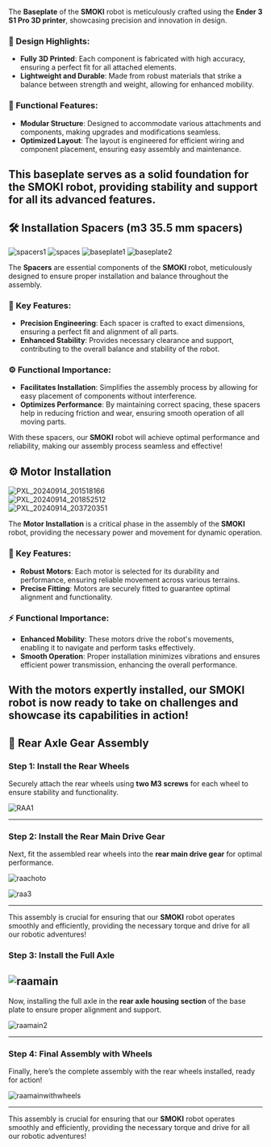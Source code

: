 
The **Baseplate** of the **SMOKI** robot is meticulously crafted using the **Ender 3 S1 Pro 3D printer**, showcasing precision and innovation in design.

### 🌟 Design Highlights:
- **Fully 3D Printed**: Each component is fabricated with high accuracy, ensuring a perfect fit for all attached elements.
- **Lightweight and Durable**: Made from robust materials that strike a balance between strength and weight, allowing for enhanced mobility.

### 🔧 Functional Features:
- **Modular Structure**: Designed to accommodate various attachments and components, making upgrades and modifications seamless.
- **Optimized Layout**: The layout is engineered for efficient wiring and component placement, ensuring easy assembly and maintenance.

This baseplate serves as a solid foundation for the **SMOKI** robot, providing stability and support for all its advanced features. 
---
<u>  </u>



## 🛠️ Installation Spacers (m3 35.5 mm spacers)

![spacers1](https://github.com/user-attachments/assets/8c20efef-1ec5-4403-bfcf-1aa2f07cc61a)
![spaces](https://github.com/user-attachments/assets/e06a76a0-df43-4a02-bde3-09d2e5468e13)
![baseplate1](https://github.com/user-attachments/assets/72105c34-1ef5-48b3-98ba-1df9f89528e6)
![baseplate2](https://github.com/user-attachments/assets/400e777a-40b3-428d-bfba-09254823ea0c)


The **Spacers** are essential components of the **SMOKI** robot, meticulously designed to ensure proper installation and balance throughout the assembly.

### 🌟 Key Features:
- **Precision Engineering**: Each spacer is crafted to exact dimensions, ensuring a perfect fit and alignment of all parts.
- **Enhanced Stability**: Provides necessary clearance and support, contributing to the overall balance and stability of the robot.

### ⚙️ Functional Importance:
- **Facilitates Installation**: Simplifies the assembly process by allowing for easy placement of components without interference.
- **Optimizes Performance**: By maintaining correct spacing, these spacers help in reducing friction and wear, ensuring smooth operation of all moving parts.

With these spacers, our **SMOKI** robot will achieve optimal performance and reliability, making our assembly process seamless and effective!


## ⚙️ Motor Installation



<div class="circular">
  <img src="https://github.com/user-attachments/assets/8facc1f2-73a4-4faa-bf4d-b6b053624c80" alt="PXL_20240914_201518166">
</div>
<div class="circular">
  <img src="https://github.com/user-attachments/assets/7a989f6a-698d-4b96-9f98-d9a0533a4c82" alt="PXL_20240914_201852512">
</div>
<div class="circular">
  <img src="https://github.com/user-attachments/assets/c871499d-f5cb-4641-be0e-b871cdc31506" alt="PXL_20240914_203720351">
</div>



The **Motor Installation** is a critical phase in the assembly of the **SMOKI** robot, providing the necessary power and movement for dynamic operation.

### 🌟 Key Features:
- **Robust Motors**: Each motor is selected for its durability and performance, ensuring reliable movement across various terrains.
- **Precise Fitting**: Motors are securely fitted to guarantee optimal alignment and functionality.

### ⚡ Functional Importance:
- **Enhanced Mobility**: These motors drive the robot's movements, enabling it to navigate and perform tasks effectively.
- **Smooth Operation**: Proper installation minimizes vibrations and ensures efficient power transmission, enhancing the overall performance.

With the motors expertly installed, our **SMOKI** robot is now ready to take on challenges and showcase its capabilities in action!
---



## 🔧 Rear Axle Gear Assembly

### Step 1: Install the Rear Wheels
Securely attach the rear wheels using **two M3 screws** for each wheel to ensure stability and functionality.

![RAA1](https://github.com/user-attachments/assets/195ae02d-8574-42a6-bf4f-1c63f7de61fb)

---

### Step 2: Install the Rear Main Drive Gear
Next, fit the assembled rear wheels into the **rear main drive gear** for optimal performance.

![raachoto](https://github.com/user-attachments/assets/71236f8c-890e-4e2e-86f9-2a41d1abd409)

![raa3](https://github.com/user-attachments/assets/1aa37ee3-d874-4617-a10e-53346960c419)

---

This assembly is crucial for ensuring that our **SMOKI** robot operates smoothly and efficiently, providing the necessary torque and drive for all our robotic adventures!





### Step 3: Install the Full Axle


![raamain](https://github.com/user-attachments/assets/8a92e44a-ea7e-41d6-b882-64e0fa82a2b5)
---
Now, installing the full axle in the **rear axle housing section** of the base plate to ensure proper alignment and support.

![raamain2](https://github.com/user-attachments/assets/22c2c0cd-2f99-4bb6-9a22-62287ebd5f29)

---

### Step 4: Final Assembly with Wheels
Finally, here’s the complete assembly with the rear wheels installed, ready for action!

![raamainwithwheels](https://github.com/user-attachments/assets/6afd9c4c-af08-4b33-88cf-9f932e92a137)

---

This assembly is crucial for ensuring that our **SMOKI** robot operates smoothly and efficiently, providing the necessary torque and drive for all our robotic adventures!


